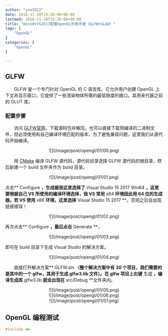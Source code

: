 ```yaml
---
author: "ysw1912"
date: 2018-11-20T19:28:00+08:00
lastmod: 2018-11-20T19:28:00+08:00
title: "Win10+VS2017配置OpenGL开发环境（GLFW+GLAD）"
tags: [
    "OpenGL"
]
categories: [
    "OpenGL"
]

---
```


## GLFW

&emsp;&emsp;GLFW 是一个专门针对 OpenGL 的 C 语言库，它允许用户创建 OpenGL 上下文并显示窗口，它提供了一些渲染物体所需的最低限度的接口。其用来代替之前的 GLUT 库。

### 配置步骤

&emsp;&emsp;访问 [GLFW官网](http://www.glfw.org/download.html/)，下载源码包并解压。也可以直接下载预编译的二进制文件，但必须使用和自己编译环境匹配的版本，为了避免兼容问题，这里我们从源代码开始编译。
<div align=center>![](/image/post/opengl/01/00.png)</div>

&emsp;&emsp;用 [CMake](https://cmake.org/download/) 编译 GLFW 源代码，源代码目录选择 GLFW 源代码的根目录，然后新建一个 build 文件夹作为 build 目录。
<div align=center>![](/image/post/opengl/01/01.png)</div>

点击** Configure **，生成器我这里选择了** Visual Studio 15 2017 Win64 **，这里要根据自己 VS 所使用的编译环境选择，我 VS 常用** x64 **环境因此用 64 位的生成器。若 VS 使用** x86 **环境，这里选择** Visual Studio 15 2017 **，否则之后会出现链接错误！
<div align=center>![](/image/post/opengl/01/02.png)</div>

再次点击** Configure **，最后点击** Generate **，
<div align=center>![](/image/post/opengl/01/03.png)</div>

即可在 build 目录下生成 Visual Studio 的解决方案。
<div align=center>![](/image/post/opengl/01/04.png)</div>

&emsp;&emsp;直接打开解决方案** GLFW.sln **（整个解决方案中有 30 个项目，我们需要的是其中的一个 glfw，其用于生成 glfw3.lib 文件）。在 glfw 项目上右键** 生成 **，编译生成库** glfw3.lib **就会出现在** src/Debug **文件夹内。
<div align=center>![](/image/post/opengl/01/05.png)</div>
<div align=center>![](/image/post/opengl/01/06.png)</div>
<div align=center>![](/image/post/opengl/01/07.png)</div>


## OpenGL 编程测试

```cpp
#include <>

```
